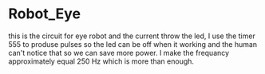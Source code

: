 # Robot_Eye
this is the circuit for eye robot and the current throw the led,
I use the timer 555 to produse pulses so the led can be off when it working and the human can't notice that so we can save more power.
I make the frequancy approximately equal 250 Hz which is more than enough.
